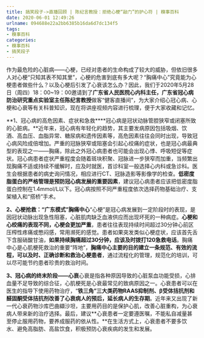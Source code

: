 ```yaml
---
title: 搞笑段子->直播回顾 | 陈纪言教授：拒绝心梗“敲门”的护心符 | 糗事百科
date: 2020-06-01 12:49:26
urlname: 094688e22a2bb6385b16da6d7dc134f5
tags: 
- 糗事百科
categories:
- 糗事百科
- 搞笑段子
---
```

作为最危险的心脏病——心梗，已经对患者的生命构成了较大的威胁，但依旧很多人对心梗“只知其表不知其里”，心梗的危害到底有多大呢？“胸痛中心”究竟能为心梗患者做些什么？以及心梗后引发了心衰该怎么办？因此，我们于2020年5月28日（周四）18：00~19：00邀请到了**广东省人民医院心内科主任，广东省冠心病防治研究重点实验室主任陈纪言教授**做客“健客直播间”，为大家介绍心冠心病、心梗和心衰等有关科普知识，现在将讲座视频内容进行梳理，便于大家收藏和记忆。

**1、冠心病的高危因素、症状和急救****冠心病是冠状动脉管腔狭窄或闭塞所致的心脏病。**近年来，冠心病有年轻化的趋势，其主要发病原因包括吸烟、饮酒、高血压、血脂异常、糖尿病和遗传因素等，高危因素往往会同时出现，导致冠心病风险成倍增加。严重的冠脉狭窄或阻塞会引起心绞痛的症状，也是冠心病最典型的表现之一——胸痛，除此之外冠心病患者也可能会出现心悸、呼吸短促等症状。冠心病患者症状严重程度会随着斑块积聚、冠脉进一步狭窄而加重，当频繁出现胸痛不适或持续不缓解时，应及时就医，首诊科室一般选择心内科或急诊科。医生会根据患者的病史询问情况，相应进行CT、冠脉造影等影像学的检查。**低密度脂蛋白的严格管理是预防冠心病发展的重要因素**，建议冠心病患者应该把低密度脂蛋白控制在1.4mmol/L以下。冠心病按照不同严重程度依次选择药物基础治疗、支架植入和“搭桥”手术。

**2、心梗抢救：“广东模式”胸痛中心**“心梗”是冠心病发展到一定阶段时的表现，是因冠状动脉出现急性阻塞，心脏肌肉缺乏血液供应而出现坏死的一种病症。**心梗和心绞痛的表现不同，心梗会更加严重**，患者往往表现持续时间超过30分钟心前区压榨性疼痛或憋闷感，常用濒死的感觉。患者如果突发类似心梗症状，应该首先舌下含服硝酸甘油，**如果持续胸痛超过30分钟，应该及时拨打120急救电话**。胸痛中心是心肌梗死救治的重要“阵地”，**胸痛中心主要的目的建立一条规范、有效的流程，可以及时、正确诊断和救治心梗患者**，通过流程化的管理，规范化的培训，可以尽可能节约患者珍贵的救治时间。

**3、冠心病的终末阶段——心衰**心衰是指各种原因导致的心脏泵血功能受损，心排血量不足导致的综合征，心肌梗死是心衰最常见的致病原因之一。心衰患者可以在医生的指导下使用药物治疗，“**铁三角”三大类药物RAAS抑制剂、β受体拮抗剂和醛固酮受体拮抗剂改善了心衰病人的预后，延长病人的生存期**。近年来又出现了新一代心衰药物沙库巴曲纈沙坦，主要用药目的是保护心肌，改善心脏重构，为心衰病人带来新的治疗选择。最后，建议**心衰患者一定要遵医嘱，不能私自减量甚至停止服用药物，要养成服药的依从性。**在生活方式上，心衰患者不要多饮水、避免高脂肪、高盐饮食，积极预防心衰疾病的发生和发展。


